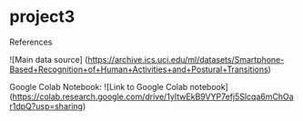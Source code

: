 # project3

References

![Main data source] (https://archive.ics.uci.edu/ml/datasets/Smartphone-Based+Recognition+of+Human+Activities+and+Postural+Transitions)

Google Colab Notebook:
![Link to Google Colab notebook] (https://colab.research.google.com/drive/1yItwEkB9VYP7efj5Slcqa6mChOar1dpQ?usp=sharing)



